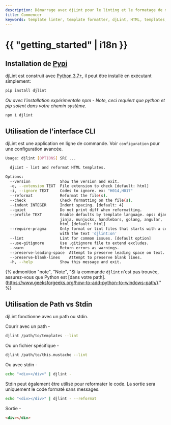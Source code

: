 ```yaml
---
description: Démarrage avec djLint pour le linting et le formatage de modèles HTML. Profitez de l'interface client facile et des nombreuses options de formatage.
title: Commencer
keywords: template linter, template formatter, djLint, HTML, templates, formatter, linter, usage
---
```


# {{ "getting_started" | i18n }}

## Installation de [Pypi](https://pypi.org/project/djlint/)

djLint est construit avec [Python 3.7+](https://python.org), il peut être installé en exécutant simplement:

```bash
pip install djlint
```

_Ou avec l'installation expérimentale npm - Note, ceci requiert que python et pip soient dans votre chemin système._

```bash
npm i djlint
```

## Utilisation de l'interface CLI

djLint est une application en ligne de commande. Voir `configuration` pour une configuration avancée.

```bash
Usage: djlint [OPTIONS] SRC ...

  djLint · lint and reformat HTML templates.

Options:
  --version             Show the version and exit.
  -e, --extension TEXT  File extension to check [default: html]
  -i, --ignore TEXT     Codes to ignore. ex: "H014,H017"
  --reformat            Reformat the file(s).
  --check               Check formatting on the file(s).
  --indent INTEGER      Indent spacing. [default: 4]
  --quiet               Do not print diff when reformatting.
  --profile TEXT        Enable defaults by template language. ops: django,
                        jinja, nunjucks, handlebars, golang, angular,
                        html [default: html]
  --require-pragma      Only format or lint files that starts with a comment
                        with the text 'djlint:on'
  --lint                Lint for common issues. [default option]
  --use-gitignore       Use .gitignore file to extend excludes.
  --warn                Return errors as warnings.
  --preserve-leading-space  Attempt to preserve leading space on text.
  --preserve-blank-lines    Attempt to preserve blank lines.
  -h, --help            Show this message and exit.
```

{% admonition
   "note",
   "Note",
   "Si la commande `djlint` n'est pas trouvée, assurez-vous que Python est [dans votre path].(https://www.geeksforgeeks.org/how-to-add-python-to-windows-path/)."
%}

## Utilisation de Path vs Stdin

djLint fonctionne avec un path ou stdin.

Courir avec un path -

```bash
djlint /path/to/templates --lint
```

Ou un fichier spécifique -

```bash
djlint /path/to/this.mustache --lint
```

Ou avec stdin -

```bash
echo "<div></div>" | djlint -
```

Stdin peut également être utilisé pour reformater le code. La sortie sera uniquement le code formaté sans messages.

```bash
echo "<div></div>" | djlint - --reformat
```

Sortie -

```html
<div></div>
```
